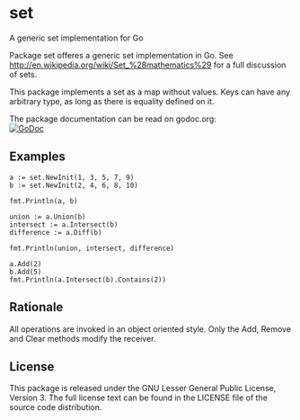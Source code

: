 set
===

A generic set implementation for Go

Package set offeres a generic set implementation in Go.
See http://en.wikipedia.org/wiki/Set_%28mathematics%29 for a full discussion
of sets.

This package implements a set as a map without values. Keys can have any
arbitrary type, as long as there is equality defined on it.

The package documentation can be read on godoc.org:  
[![GoDoc](http://godoc.org/github.com/hweidner/set?status.png)](http://godoc.org/github.com/hweidner/set)

Examples
--------

	a := set.NewInit(1, 3, 5, 7, 9)
	b := set.NewInit(2, 4, 6, 8, 10)

	fmt.Println(a, b)

	union := a.Union(b)
	intersect := a.Intersect(b)
	difference := a.Diff(b)

	fmt.Println(union, intersect, difference)

	a.Add(2)
	b.Add(5)
	fmt.Println(a.Intersect(b).Contains(2))

Rationale
---------

All operations are invoked in an object oriented style. Only the Add, Remove
and Clear methods modify the receiver.

License
-------

This package is released under the GNU Lesser General Public License, Version
3. The full license text can be found in the LICENSE file of the source code
distribution.
